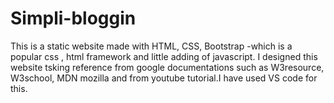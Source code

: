 # Simpli-bloggin
This is a static website made with HTML, CSS, Bootstrap -which is a popular css , html framework and little adding of javascript. I designed this website tsking reference from google documentations such as W3resource, W3school, MDN mozilla and from youtube tutorial.I have used VS code for this. 
